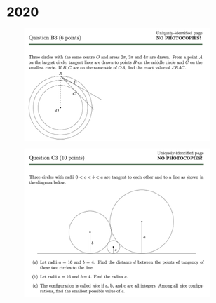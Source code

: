 # 2020

<figure><img src="../.gitbook/assets/截屏2023-08-13 下午3.26.12.png" alt=""><figcaption></figcaption></figure>

<figure><img src="../.gitbook/assets/截屏2023-08-13 下午3.29.20.png" alt=""><figcaption></figcaption></figure>

